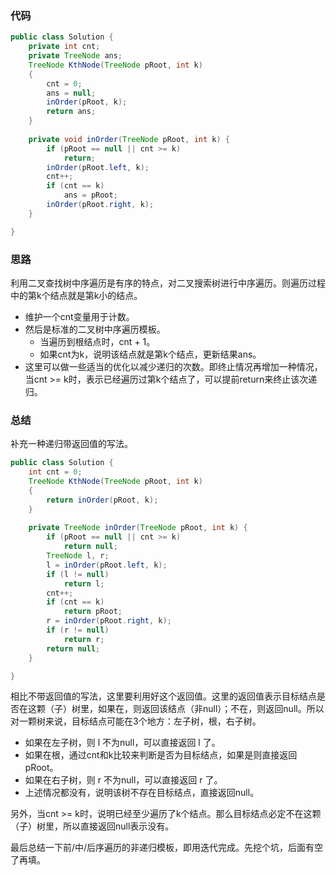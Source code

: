 ### 代码

``` java
public class Solution {
    private int cnt;
    private TreeNode ans;
    TreeNode KthNode(TreeNode pRoot, int k)
    {
        cnt = 0;
        ans = null;
        inOrder(pRoot, k);
        return ans;
    }
    
    private void inOrder(TreeNode pRoot, int k) {
        if (pRoot == null || cnt >= k)
            return;
        inOrder(pRoot.left, k);
        cnt++;
        if (cnt == k)
            ans = pRoot;
        inOrder(pRoot.right, k);
    }

}
```



### 思路

利用二叉查找树中序遍历是有序的特点，对二叉搜索树进行中序遍历。则遍历过程中的第k个结点就是第k小的结点。

* 维护一个cnt变量用于计数。
* 然后是标准的二叉树中序遍历模板。
  * 当遍历到根结点时，cnt + 1。
  * 如果cnt为k，说明该结点就是第k个结点，更新结果ans。
* 这里可以做一些适当的优化以减少递归的次数。即终止情况再增加一种情况，当cnt >= k时，表示已经遍历过第k个结点了，可以提前return来终止该次递归。



### 总结

补充一种递归带返回值的写法。

``` java
public class Solution {
    int cnt = 0;
    TreeNode KthNode(TreeNode pRoot, int k)
    {
        return inOrder(pRoot, k);
    }
    
    private TreeNode inOrder(TreeNode pRoot, int k) {
        if (pRoot == null || cnt >= k)
            return null;
        TreeNode l, r;
        l = inOrder(pRoot.left, k);
        if (l != null)
            return l;
        cnt++;
        if (cnt == k)
            return pRoot;
        r = inOrder(pRoot.right, k);
        if (r != null)
            return r;
        return null;
    }

}
```

相比不带返回值的写法，这里要利用好这个返回值。这里的返回值表示目标结点是否在这颗（子）树里，如果在，则返回该结点（非null）；不在，则返回null。所以对一颗树来说，目标结点可能在3个地方：左子树，根，右子树。

* 如果在左子树，则 l 不为null，可以直接返回 l 了。
* 如果在根，通过cnt和k比较来判断是否为目标结点，如果是则直接返回pRoot。
* 如果在右子树，则 r 不为null，可以直接返回 r 了。
* 上述情况都没有，说明该树不存在目标结点，直接返回null。

另外，当cnt >= k时，说明已经至少遍历了k个结点。那么目标结点必定不在这颗（子）树里，所以直接返回null表示没有。

最后总结一下前/中/后序遍历的非递归模板，即用迭代完成。先挖个坑，后面有空了再填。